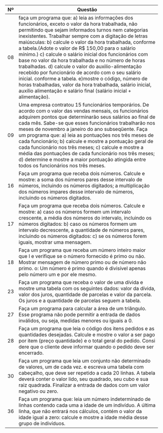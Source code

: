 |  Nº  |  Questão  |
|------|-----------|
|  08  | faça um programa que:  a) leia as informações dos funcionários, exceto o valor da hora trabalhada, não permitindo que sejam informados turnos nem categorias inexistentes. Trabalhar sempre com a digitação de letras maiúsculas: b) calcule o valor da hora trabalhada, conforme a tabela.(Adote o valor de R$ 150,00 para o salário mínimo.) c) calcule o salário inicial dos funcionários com base no valor da hora trabalhada e no número de horas trabalhadas. d) calcule o valor do auxilio-alimentação recebido por funcionário de acordo com o seu salário inicial. conforme a tabela. e)mostre o código, número de horas trabalhadas, valor da hora trabalhada, salário inicial, auxílio alimentação e salário final (salário inicial + alimentação).
|  09  | Uma empresa contratou 15 funcionários temporários. De acordo com o valor das vendas mensais, os funcionários adquirem pontos que determinarão seus salários ao final de cada mês. Sabe-se que esses funcionários trabalharão nos meses de novembro a janeiro do ano subseqüente. Faça um programa que: a) leia as pontuações nos três meses de cada funcionário; b) calcule e mostre a pontuação geral de cada funcionário nos três meses; c) calcule e mostre a média das pontuações de cada funcionário nos três meses; d) determine e mostre a maior pontuação atingida entre todos os funcionários nos três meses.
|  16  | Faça um programa que receba dois números. Calcule e mostre: a soma dos números pares desse intervalo de números, incluindo os números digitados; a multiplicação dos números impares desse intervalo de números, incluindo os números digitados.
|  17  | Faça um programa que receba dois números. Calcule e mostre: a) caso os números formem um intervalo crescente, a média dos números do intervalo, incluindo os números digitados: b) caso os números formem um intervalo decrescente, a quantidade de números pares, incluindo os números digitados: c) se os números forem iguais, mostrar uma mensagem.
|  18  |Faça um programa que receba um número inteiro maior que I e verifique se o número fornecido é primo ou não. Mostrar mensagem de número primo ou de número não primo. o: Um número é primo quando é divisível apenas pelo número um e por ele mesmo.
|  23  | Faça um programa que receba o valor de uma dívida e mostre uma tabela com os seguintes dados: valor da dívida, valor dos juros, quantidade de parcelas e valor da parcela. Os juros e a quantidade de parcelas seguem a tabela.
|  27  | Faça um programa para calcular a área de um triângulo. Esse programa não pode permitir a entrada de dados inválidos, ou seja, medidas menores ou iguais a 0.
|  28  |Faça um programa que leia o código dos itens pedidos e as quantidades desejadas. Calcule e mostre o valor a ser pago por item (preço quantidade) e o total geral do pedido. Consi dere que o cliente deve informar quando o pedido deve ser encerrado.
|  30  | Faça um programa que leia um conjunto não determinado de valores, um de cada vez. e escreva uma tabela com cabeçalho, que deve ser repetido a cada 20 linhas. A tabela deverá conter o valor lido, seu quadrado, seu cubo e sua raiz quadrada. Finalizar a entrada de dados com um valor negativo ou zero.
|  36  | Faça um programa que: leia um número indeterminado de linhas contendo cada uma a idade de um indivíduo. A última linha, que não entrará nos cálculos, contém o valor da idade igual a zero: calcule e mostre a idade média desse grupo de indivíduos.
